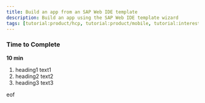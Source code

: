 ```yaml
---
title: Build an app from an SAP Web IDE template
description: Build an app using the SAP Web IDE template wizard
tags: [tutorial:product/hcp, tutorial:product/mobile, tutorial:interest/gettingstarted]
---
```


### Time to Complete
**10 min**

1.  heading1
    text1
2.  heading2
    text2
3.  heading3
    text3

eof
